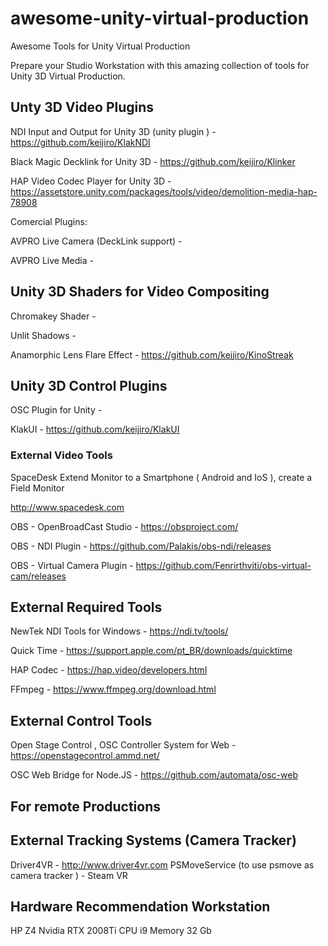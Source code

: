 # awesome-unity-virtual-production

Awesome Tools for Unity Virtual Production

Prepare your Studio Workstation with this amazing collection of tools for Unity 3D Virtual Production.

## Unty 3D Video Plugins ##

NDI Input and Output for Unity 3D (unity plugin ) - https://github.com/keijiro/KlakNDI

Black Magic Decklink for Unity 3D - https://github.com/keijiro/Klinker

HAP Video Codec Player for Unity 3D - https://assetstore.unity.com/packages/tools/video/demolition-media-hap-78908

Comercial Plugins:

AVPRO Live Camera (DeckLink support) - 

AVPRO Live Media - 

## Unity 3D Shaders for Video Compositing ##

Chromakey Shader - 

Unlit Shadows - 

Anamorphic Lens Flare Effect - https://github.com/keijiro/KinoStreak

## Unity 3D Control Plugins ##

OSC Plugin for Unity - 

KlakUI - https://github.com/keijiro/KlakUI

### External Video Tools ###

SpaceDesk Extend Monitor to a Smartphone ( Android and IoS ), create a Field Monitor

http://www.spacedesk.com

OBS - OpenBroadCast Studio - https://obsproject.com/

OBS - NDI Plugin - https://github.com/Palakis/obs-ndi/releases

OBS - Virtual Camera Plugin - https://github.com/Fenrirthviti/obs-virtual-cam/releases

## External Required Tools ##

NewTek NDI Tools for Windows - https://ndi.tv/tools/

Quick Time - https://support.apple.com/pt_BR/downloads/quicktime

HAP Codec - https://hap.video/developers.html

FFmpeg - https://www.ffmpeg.org/download.html

## External Control Tools ##

Open Stage Control , OSC Controller System for Web - https://openstagecontrol.ammd.net/

OSC Web Bridge for Node.JS - https://github.com/automata/osc-web

## For remote Productions ##

## External Tracking Systems (Camera Tracker) ##

Driver4VR - http://www.driver4vr.com
PSMoveService (to use psmove as camera tracker ) - 
Steam VR 

## Hardware Recommendation Workstation

HP Z4
Nvidia RTX 2008Ti
CPU i9
Memory 32 Gb

